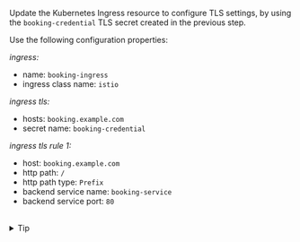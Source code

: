 Update the Kubernetes Ingress resource to configure TLS settings, by using the `booking-credential` TLS secret
created in the previous step.

Use the following configuration properties:

*ingress:*
* name: `booking-ingress`
* ingress class name: `istio`

*ingress tls:*
* hosts: `booking.example.com`
* secret name:  `booking-credential`

*ingress tls rule 1:*
* host: `booking.example.com`
* http path: `/`
* http path type: `Prefix`
* backend service name: `booking-service`
* backend service port: `80`


<br>
<details><summary>Tip</summary>

```plain
apiVersion: networking.k8s.io/v1
kind: Ingress
metadata:
  name: booking-ingress
spec:
  ingressClassName: istio
  tls:
  - hosts:
    - // TODO
    secretName: // TODO
  rules:
  - host: // TODO
    http:
      paths:
      - path: // TODO
        pathType: // TODO
        backend:
          service:
            name: // TODO
            port:
              number: // TODO
```{{copy}}
</details>

<br>
<details><summary>Solution</summary>

```plain
apiVersion: networking.k8s.io/v1
kind: Ingress
metadata:
  name: booking-ingress
spec:
  ingressClassName: istio
  tls:
  - hosts:
    - booking.example.com
    secretName: booking-credential
  rules:
  - host: booking.example.com
    http:
      paths:
      - path: /
        pathType: Prefix
        backend:
          service:
            name: booking-service
            port:
              number: 80
```{{copy}}
</details>
